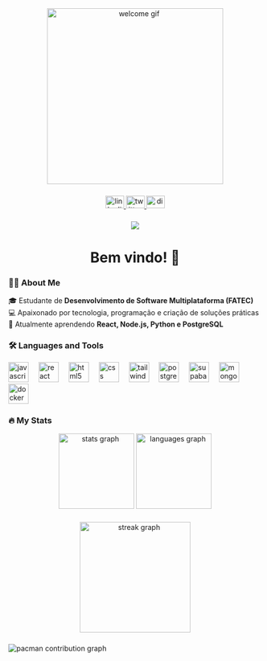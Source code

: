 <div align="center">
  <img src="https://media3.giphy.com/media/v1.Y2lkPTc5MGI3NjExNjhiY3l2Y2Vod2pmcHptcDA4cGNyMzB2enNybnRlNjB3aGdwbG5mYyZlcD12MV9pbnRlcm5hbF9naWZfYnlfaWQmY3Q9Zw/XttIkLO0fNemCwWwG4/giphy.gif" width="350" alt="welcome gif"/>
</div>


###

<div align="center">
  <a href="https://www.linkedin.com/in/raul-de-oliveira-goncalves-478121263/" target="_blank">
    <img src="https://raw.githubusercontent.com/maurodesouza/profile-readme-generator/master/src/assets/icons/social/linkedin/default.svg" width="37" height="25" alt="linkedin logo"  />
  </a>
  <a href="https://x.com/RaulOliGoncalvs" target="_blank">
    <img src="https://raw.githubusercontent.com/maurodesouza/profile-readme-generator/master/src/assets/icons/social/twitter/default.svg" width="37" height="25" alt="twitter logo"  />
  </a>
  <a href="https://discord.com/channels/@me/1380979353789399262" target="_blank">
    <img src="https://raw.githubusercontent.com/maurodesouza/profile-readme-generator/master/src/assets/icons/social/discord/default.svg" width="37" height="25" alt="discord logo"  />
  </a>
</div>

###

<div align="center">
  <img src="https://visitor-badge.laobi.icu/badge?page_id=RaulSayajin.RaulSayajin&"  />
</div>

###

<h1 align="center">Bem vindo! 👋</h1>

###

<h3 align="left">👨‍💻 About Me</h3>

<p align="left">
  🎓 Estudante de <b>Desenvolvimento de Software Multiplataforma (FATEC)</b> <br>
  💻 Apaixonado por tecnologia, programação e criação de soluções práticas <br>
  🚀 Atualmente aprendendo <b>React, Node.js, Python e PostgreSQL</b>
</p>

###

<h3 align="left">🛠 Languages and Tools</h3>

<div align="left">
  <img src="https://cdn.jsdelivr.net/gh/devicons/devicon/icons/javascript/javascript-original.svg" height="40" alt="javascript logo" />
  <img width="12" />
  <img src="https://cdn.jsdelivr.net/gh/devicons/devicon/icons/react/react-original.svg" height="40" alt="react logo" />
  <img width="12" />
  <img src="https://cdn.jsdelivr.net/gh/devicons/devicon/icons/html5/html5-original.svg" height="40" alt="html5 logo" />
  <img width="12" />
  <img src="https://cdn.jsdelivr.net/gh/devicons/devicon/icons/css3/css3-original.svg" height="40" alt="css logo" />
  <img width="12" />
  <img src="https://cdn.simpleicons.org/tailwindcss/06B6D4" height="40" alt="tailwindcss logo" />
  <img width="12" />
  <img src="https://cdn.simpleicons.org/postgresql/4169E1" height="40" alt="postgresql logo" />
  <img width="12" />
  <img src="https://skillicons.dev/icons?i=supabase" height="40" alt="supabase logo" />
  <img width="12" />
  <img src="https://skillicons.dev/icons?i=mongodb" height="40" alt="mongodb logo" />
  <img width="12" />
  <img src="https://cdn.jsdelivr.net/gh/devicons/devicon/icons/docker/docker-plain-wordmark.svg" height="40" alt="docker logo" />
</div>

###

<h3 align="left">🔥 My Stats</h3>

<div align="center">
  <img src="https://github-readme-stats.vercel.app/api?username=RaulSayajin&hide_title=false&hide_rank=false&show_icons=true&include_all_commits=true&count_private=true&disable_animations=false&theme=dracula&locale=en&hide_border=false&order=1" height="150" alt="stats graph" />
  <img src="https://github-readme-stats.vercel.app/api/top-langs?username=RaulSayajin&locale=en&hide_title=false&layout=compact&card_width=320&langs_count=5&theme=dracula&hide_border=false&order=2" height="150" alt="languages graph" />
</div>

###

<div align="center">
  <img src="https://streak-stats.demolab.com?user=RaulSayajin&locale=en&mode=daily&theme=dark&hide_border=false&border_radius=5&order=3" height="220" alt="streak graph" />
</div>

###

<picture>
  <source media="(prefers-color-scheme: dark)" srcset="https://raw.githubusercontent.com/RaulSayajin/RaulSayajin/output/pacman-contribution-graph-dark.svg">
  <source media="(prefers-color-scheme: light)" srcset="https://raw.githubusercontent.com/RaulSayajin/RaulSayajin/output/pacman-contribution-graph.svg">
  <img alt="pacman contribution graph" src="https://raw.githubusercontent.com/RaulSayajin/RaulSayajin/output/pacman-contribution-graph.svg">
</picture>
